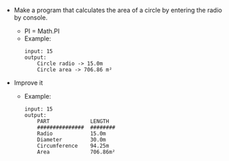 - Make a program that calculates the area of a circle by entering the radio by console.
    * PI = Math.PI
    * Example:
        ```
        input: 15
        output:
            Circle radio -> 15.0m
            Circle area -> 706.86 m²
        ```

- Improve it
     * Example:
        ```
        input: 15
        output:
            PART             LENGTH
            ###############  ########
            Radio            15.0m
            Diameter         30.0m
            Circumference    94.25m
            Area             706.86m²
        ```